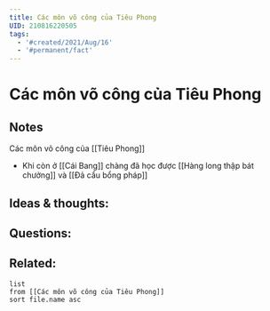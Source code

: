 ```yaml
---
title: Các môn võ công của Tiêu Phong
UID: 210816220505
tags:
  - '#created/2021/Aug/16'
  - '#permanent/fact'
---
```

# Các môn võ công của Tiêu Phong

## Notes
Các môn võ công của [[Tiêu Phong]]
- Khi còn ở [[Cái Bang]] chàng đã học được [[Hàng long thập bát chưởng]] và [[Đả cẩu bổng pháp]]

## Ideas & thoughts:


## Questions:


## Related:
```dataview
list
from [[Các môn võ công của Tiêu Phong]]
sort file.name asc
```
